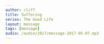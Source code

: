 ```yaml
---
author: cliff
title: Suffering
series: The Good Life
layout: message
tags: [message]
audio: /audio/2017/message-2017-05-07.mp3
---
```

